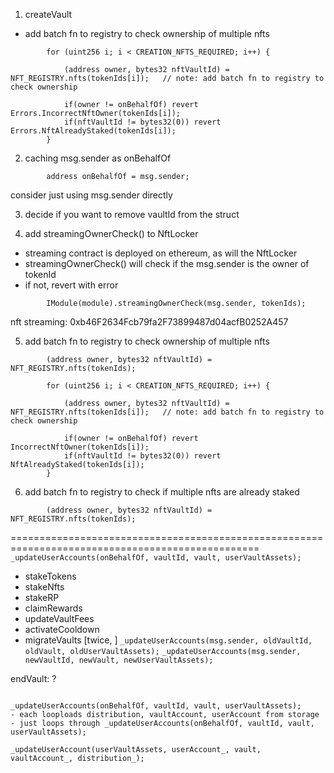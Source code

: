 1. createVault

- add batch fn to registry to check ownership of multiple nfts

```solidity
        for (uint256 i; i < CREATION_NFTS_REQUIRED; i++) {

            (address owner, bytes32 nftVaultId) = NFT_REGISTRY.nfts(tokenIds[i]);   // note: add batch fn to registry to check ownership
            
            if(owner != onBehalfOf) revert Errors.IncorrectNftOwner(tokenIds[i]);
            if(nftVaultId != bytes32(0)) revert Errors.NftAlreadyStaked(tokenIds[i]);
        }
```

2. caching msg.sender as onBehalfOf

```solidity
        address onBehalfOf = msg.sender;
```
consider just using msg.sender directly

3. decide if you want to remove vaultId from the struct


4. add streamingOwnerCheck() to NftLocker

- streaming contract is deployed on ethereum, as will the NftLocker
- streamingOwnerCheck() will check if the msg.sender is the owner of tokenId
- if not, revert with error

```solidity
        IModule(module).streamingOwnerCheck(msg.sender, tokenIds);
```

nft streaming: 0xb46F2634Fcb79fa2F73899487d04acfB0252A457

5. add batch fn to registry to check ownership of multiple nfts

```solidity
        (address owner, bytes32 nftVaultId) = NFT_REGISTRY.nfts(tokenIds);

        for (uint256 i; i < CREATION_NFTS_REQUIRED; i++) {

            (address owner, bytes32 nftVaultId) = NFT_REGISTRY.nfts(tokenIds[i]);   // note: add batch fn to registry to check ownership
            
            if(owner != onBehalfOf) revert IncorrectNftOwner(tokenIds[i]);
            if(nftVaultId != bytes32(0)) revert NftAlreadyStaked(tokenIds[i]);
        }
```

6. add batch fn to registry to check if multiple nfts are already staked

```solidity
        (address owner, bytes32 nftVaultId) = NFT_REGISTRY.nfts(tokenIds);
```

=================================================================================================
`_updateUserAccounts(onBehalfOf, vaultId, vault, userVaultAssets);`

- stakeTokens
- stakeNfts
- stakeRP
- claimRewards
- updateVaultFees
- activateCooldown
- migrateVaults [twice, ]
	`_updateUserAccounts(msg.sender, oldVaultId, oldVault, oldUserVaultAssets);`
	`_updateUserAccounts(msg.sender, newVaultId, newVault, newUserVaultAssets);`


endVault: ?

```solidity 

_updateUserAccounts(onBehalfOf, vaultId, vault, userVaultAssets);
- each looploads distribution, vaultAccount, userAccount from storage
- just loops through _updateUserAccounts(onBehalfOf, vaultId, vault, userVaultAssets);

_updateUserAccount(userVaultAssets, userAccount_, vault, vaultAccount_, distribution_);






```